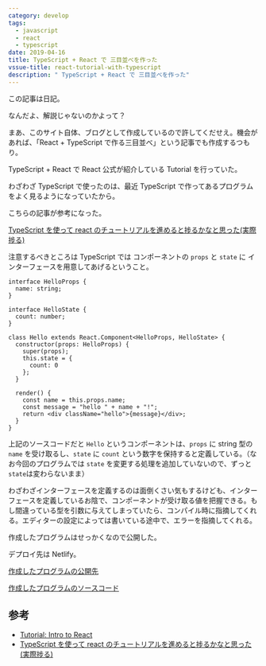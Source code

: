 ```yaml
---
category: develop
tags:
  - javascript
  - react
  - typescript
date: 2019-04-16
title: TypeScript + React で 三目並べを作った
vssue-title: react-tutorial-with-typescript
description: " TypeScript + React で 三目並べを作った"
---
```


この記事は日記。

なんだよ、解説じゃないのかよって？

まあ、このサイト自体、ブログとして作成しているので許してくだせえ。機会があれば、「React + TypeScript で作る三目並べ」という記事でも作成するつもり。

TypeScript + React で React 公式が紹介している Tutorial を行っていた。

わざわざ TypeScript で使ったのは、最近 TypeScript で作ってあるプログラムをよく見るようになっていたから。

こちらの記事が参考になった。

[TypeScript を使って react のチュートリアルを進めると捗るかなと思った(実際捗る)](https://qiita.com/m0a/items/d723259cdeebe382b5f6#%E6%89%8B%E7%95%AA%E3%81%AE%E5%87%A6%E7%90%86)

注意するべきところは TypeScript では コンポーネントの `props` と `state` に インターフェースを用意してあげるということ。

```tsx
interface HelloProps {
  name: string;
}

interface HelloState {
  count: number;
}

class Hello extends React.Component<HelloProps, HelloState> {
  constructor(props: HelloProps) {
    super(props);
    this.state = {
      count: 0
    };
  }

  render() {
    const name = this.props.name;
    const message = "hello " + name + "!";
    return <div className="hello">{message}</div>;
  }
}
```

上記のソースコードだと `Hello` というコンポーネントは、`props` に string 型の`name` を受け取るし、`state` に `count` という数字を保持すると定義している。（なお今回のプログラムでは `state` を変更する処理を追加していないので、ずっと`state`は変わらないまま）

わざわざインターフェースを定義するのは面倒くさい気もするけども、インターフェースを定義しているお陰で、コンポーネントが受け取る値を把握できる。もし間違っている型を引数に与えてしまっていたら、コンパイル時に指摘してくれる。エディターの設定によっては書いている途中で、エラーを指摘してくれる。

作成したプログラムはせっかくなので公開した。

デプロイ先は Netlify。

[作成したプログラムの公開先](https://hopeful-hermann-a2868c.netlify.com/)

[作成したプログラムのソースコード](https://github.com/Ouvill/react-tutorial)

## 参考

- [Tutorial: Intro to React](https://reactjs.org/tutorial/tutorial.html)
- [TypeScript を使って react のチュートリアルを進めると捗るかなと思った(実際捗る)](https://qiita.com/m0a/items/d723259cdeebe382b5f6#%E6%89%8B%E7%95%AA%E3%81%AE%E5%87%A6%E7%90%86)
